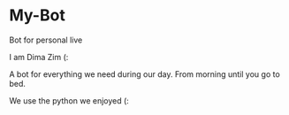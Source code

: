 # My-Bot
Bot for personal live 


I am Dima Zim (:



A bot for everything we need during our day.
From morning until you go to bed.


We use the python we enjoyed (:
